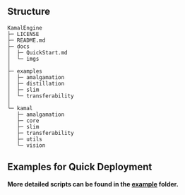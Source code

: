 ## Structure
```
KamalEngine
├─ LICENSE
├─ README.md
├─ docs
│  ├─ QuickStart.md
│  └─ imgs
│
├─ examples
│  ├─ amalgamation
│  ├─ distillation
│  ├─ slim
│  └─ transferability
│
└─ kamal
   ├─ amalgamation
   ├─ core
   ├─ slim
   ├─ transferability
   ├─ utils
   └─ vision
```

## Examples for Quick Deployment

**More detailed scripts can be found in the [example](examples/) folder.**
